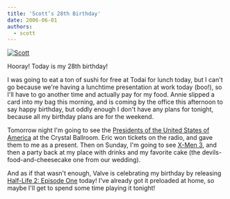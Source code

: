 ```yaml
---
title: 'Scott’s 28th Birthday'
date: 2006-06-01
authors:
  - scott
---
```


[![Scott](/images/pirate-bar/Pirates-at-the-Maritime-13.JPG)](/images/pirate-bar/Pirates-at-the-Maritime-13.JPG)

Hooray! Today is my 28th birthday!

I was going to eat a ton of sushi for free at Todai for lunch today, but I can't go because we're having a lunchtime presentation at work today (boo!), so I'll have to go another time and actually pay for my food. Annie slipped a card into my bag this morning, and is coming by the office this afternoon to say happy birthday, but oddly enough I don't have any plans for tonight, because all my birthday plans are for the weekend.

Tomorrow night I'm going to see the [Presidents of the United States of America](http://www.presidentsrock.com/) at the Crystal Ballroom. Eric won tickets on the radio, and gave them to me as a present. Then on Sunday, I'm going to see [X-Men 3](http://homepage.mac.com/merussell/iblog/B835531044/C1162162177/E20060526014930/index.html), and then a party back at my place with drinks and my favorite cake (the devils-food-and-cheesecake one from our wedding).

And as if that wasn't enough, Valve is celebrating my birthday by releasing [Half-Life 2: Episode One](http://ep1.half-life2.com/) today! I've already got it preloaded at home, so maybe I'll get to spend some time playing it tonight!

